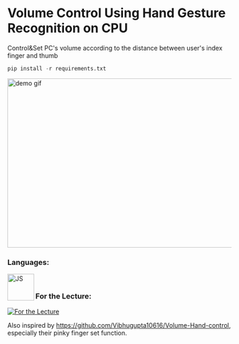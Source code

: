 # Volume Control Using Hand Gesture Recognition on CPU

Control&Set PC's volume according to the distance between user's index finger and thumb
```python
pip install -r requirements.txt
```

<img src="trial/volume_control.gif" alt="demo gif"  width="580" height = "380">


### Languages:

[<img align="left" alt="JS" width="60px" src="https://img.shields.io/badge/python-3670A0?style=for-the-badge&logo=python&logoColor=ffdd54&style=plastic"/>](https://www.python.org/)
<br />

### For the Lecture: 

[![For the Lecture](https://img.youtube.com/vi/01sAkU_NvOY/0.jpg)](https://www.youtube.com/watch?v=01sAkU_NvOY)

Also inspired by https://github.com/Vibhugupta10616/Volume-Hand-control, especially their pinky finger set function. 
<br />
